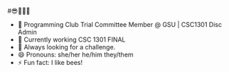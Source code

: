 #😎🐝🐝🐝

- 🐝 Programming Club Trial Committee Member @ GSU | CSC1301 Disc Admin
- 🔭 Currently working CSC 1301 FINAL
- 👯 Always looking for a challenge.
- 😄 Pronouns: she/her he/him they/them
- ⚡ Fun fact: I like bees!

